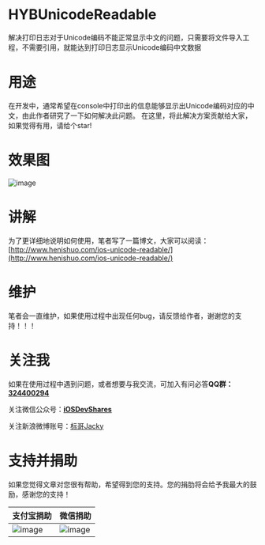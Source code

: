 # HYBUnicodeReadable
解决打印日志对于Unicode编码不能正常显示中文的问题，只需要将文件导入工程，不需要引用，就能达到打印日志显示Unicode编码中文数据

# 用途

在开发中，通常希望在console中打印出的信息能够显示出Unicode编码对应的中文，由此作者研究了一下如何解决此问题。
在这里，将此解决方案贡献给大家，如果觉得有用，请给个star!

# 效果图

![image](https://github.com/CoderJackyHuang/HYBUnicodeReadable/blob/master/screenshot.gif)

# 讲解

为了更详细地说明如何使用，笔者写了一篇博文，大家可以阅读：[http://www.henishuo.com/ios-unicode-readable/](http://www.henishuo.com/ios-unicode-readable/)

# 维护

笔者会一直维护，如果使用过程中出现任何bug，请反馈给作者，谢谢您的支持！！！

# 关注我

如果在使用过程中遇到问题，或者想要与我交流，可加入有问必答**QQ群：[324400294]()**

关注微信公众号：[**iOSDevShares**]()

关注新浪微博账号：[标哥Jacky](http://weibo.com/u/5384637337)

# 支持并捐助

如果您觉得文章对您很有帮助，希望得到您的支持。您的捐肋将会给予我最大的鼓励，感谢您的支持！

支付宝捐助      | 微信捐助
------------- | -------------
![image](http://www.henishuo.com/wp-content/uploads/2015/12/alipay-e1451124478416.jpg) | ![image](http://www.henishuo.com/wp-content/uploads/2015/12/weixin.jpg)

